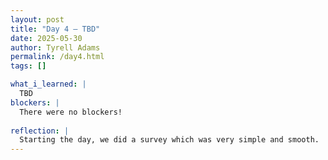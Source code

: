 ```yaml
---
layout: post
title: "Day 4 – TBD"
date: 2025-05-30
author: Tyrell Adams
permalink: /day4.html
tags: []

what_i_learned: |
  TBD
blockers: |
  There were no blockers!
  
reflection: |
  Starting the day, we did a survey which was very simple and smooth.
---
```

